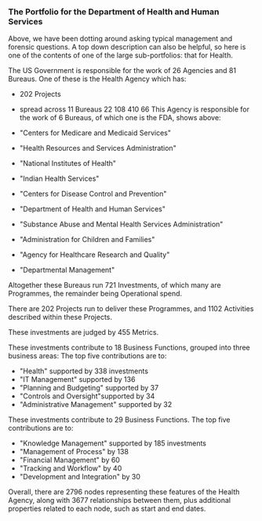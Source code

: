### The Portfolio for the Department of Health and Human Services

Above, we have been dotting around asking typical management and   forensic questions. A top down description  can also be helpful, so here is one of the contents of one of the large sub-portfolios: that for Health. 

The US Government is responsible for the work of 26 Agencies and 81 Bureaus. 
One of these is the Health Agency which has:
- 202 Projects 
- spread across 11 Bureaus
22	108	410	66
This Agency is responsible for the work of 6 Bureaus, of which one is the FDA, shows above: 

- "Centers for Medicare and Medicaid Services"
- "Health Resources and Services Administration"
- "National Institutes of Health"
- "Indian Health Services"
- "Centers for Disease Control and Prevention"
- "Department of Health and Human Services"
- "Substance Abuse and Mental Health Services Administration"
- "Administration for Children and Families"
- "Agency for Healthcare Research and Quality"
- "Departmental Management"

Altogether these Bureaus run 721 Investments, of which many are Programmes, the remainder being Operational spend. 

There are 202 Projects run to deliver these Programmes, and 1102 Activities described within these Projects. 

These investments are judged by 455 Metrics.

These investments contribute to 18 Business Functions, grouped into three business areas: 
The top five contributions are to:
- "Health" supported by 	338 investments 
- "IT Management" supported by 136
- "Planning and Budgeting"	 supported by 37
- "Controls and Oversight"supported by 	34
- "Administrative Management" supported by	32

These investments contribute to 29 Business Functions. The top five contributions are to:
- "Knowledge Management"	supported by 185 investments
- "Management of Process"	by 138
- "Financial Management"	 by 60
- "Tracking and Workflow"	by 40
- "Development and Integration"	by 30

Overall, there are 2796 nodes representing these features of the Health Agency, along with 3677 relationships between them, plus additional properties related to each node, such as start and end dates.
